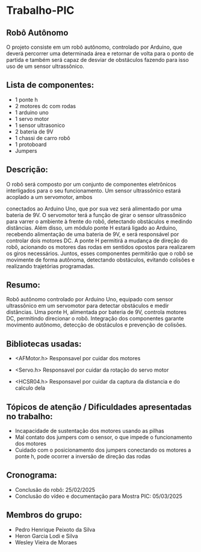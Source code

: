 # Trabalho-PIC
## Robô Autônomo
O projeto consiste em um robô autônomo, controlado por Arduino, que
deverá percorrer uma determinada área e retornar de volta para o ponto de partida e
também será capaz de desviar de obstáculos fazendo para isso uso de um sensor
ultrassônico.
## Lista de componentes:
- 1 ponte h
- 2 motores dc com rodas
- 1 arduino uno
- 1 servo motor
- 1 sensor ultrasonico
- 2 bateria de 9V
- 1 chassi de carro robô
- 1 protoboard
- Jumpers

## Descrição:
O robô será composto por um conjunto de componentes eletrônicos interligados para o
seu funcionamento. Um sensor ultrassônico estará acoplado a um servomotor, ambos

conectados ao Arduino Uno, que por sua vez será alimentado por uma bateria de 9V.
O servomotor terá a função de girar o sensor ultrassônico para varrer o ambiente à
frente do robô, detectando obstáculos e medindo distâncias. Além disso, um módulo
ponte H estará ligado ao Arduino, recebendo alimentação de uma bateria de 9V, e
será responsável por controlar dois motores DC. A ponte H permitirá a mudança de
direção do robô, acionando os motores das rodas em sentidos opostos para
realizarem os giros necessários. Juntos, esses componentes permitirão que o robô se
movimente de forma autônoma, detectando obstáculos, evitando colisões e realizando
trajetórias programadas.

## Resumo:
Robô autônomo controlado por Arduino Uno, equipado com sensor ultrassônico em um servomotor para detectar obstáculos e medir distâncias. Uma ponte H, alimentada por bateria de 9V, controla motores DC, permitindo direcionar o robô. Integração dos componentes garante movimento autônomo, detecção de obstáculos e prevenção de colisões.

## Bibliotecas usadas:
- <AFMotor.h>
Responsavel por cuidar dos motores

- <Servo.h>
Responsavel por cuidar da rotação do servo motor

- <HCSR04.h>
Responsavel por cuidar da captura da distancia e do calculo dela

## Tópicos de atenção / Dificuldades apresentadas no trabalho:
- Incapacidade de sustentação dos motores usando as pilhas
- Mal contato dos jumpers com o sensor, o que impede o funcionamento dos motores
- Cuidado com o posicionamento dos jumpers conectando os motores a ponte h, pode ocorrer a inversão de direção das rodas

## Cronograma:
- Conclusão do robô: 25/02/2025
- Conclusão do vídeo e documentação para Mostra PIC: 05/03/2025

## Membros do grupo:
- Pedro Henrique Peixoto da Silva
- Heron Garcia Lodi e Silva
- Wesley Vieira de Moraes
